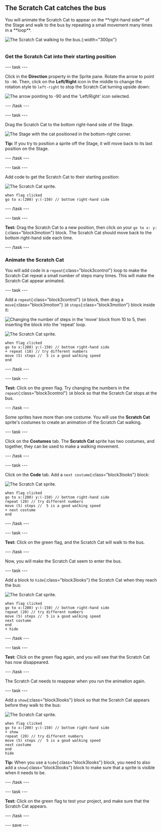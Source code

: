 ## The Scratch Cat catches the bus

<div style="display: flex; flex-wrap: wrap">
<div style="flex-basis: 200px; flex-grow: 1; margin-right: 15px;">
You will animate the Scratch Cat to appear on the **right-hand side** of the Stage and walk to the bus by repeating a small movement many times in a **loop**. 
</div>
<div>

![The Scratch Cat walking to the bus.](images/cat-catches-bus.png){:width="300px"}

</div>
</div>

### Get the Scratch Cat into their starting position

--- task ---

Click in the **Direction** property in the Sprite pane. Rotate the arrow to point to `-90`. Then, click on the **Left/Right** icon in the middle to change the rotation style to `left-right` to stop the Scratch Cat turning upside down:

![The arrow pointing to -90 and the 'Left/Right' icon selected.](images/sprite-pane-direction.png)

--- /task ---


--- task ---

Drag the Scratch Cat to the bottom right-hand side of the Stage.

![The Stage with the cat positioned in the bottom-right corner.](images/bottom-right-cat.png)

**Tip:** If you try to position a sprite off the Stage, it will move back to its last position on the Stage. 

--- /task ---

--- task ---

Add code to get the Scratch Cat to their starting position:

![The Scratch Cat sprite.](images/scratch-cat-sprite.png)

```blocks3
when flag clicked
go to x:(200) y:(-150) // bottom right-hand side
```

--- /task ---

--- task ---

**Test:** Drag the Scratch Cat to a new position, then click on your `go to x: y:`{:class="block3motion"} block. The Scratch Cat should move back to the bottom right-hand side each time.

--- /task ---

### Animate the Scratch Cat

You will add code in a `repeat`{:class="block3control"} loop to make the Scratch Cat repeat a small number of steps many times. This will make the Scratch Cat appear animated.

--- task ---

Add a `repeat`{:class="block3control"} `10` block, then drag a `move`{:class="block3motion"} `10` `steps`{:class="block3motion"} block inside it: 

![Changing the number of steps in the 'move' block from 10 to 5, then inserting the block into the 'repeat' loop.](images/block-into-loop.gif)

![The Scratch Cat sprite.](images/scratch-cat-sprite.png)

```blocks3
when flag clicked
go to x:(200) y:(-150) // bottom right-hand side
+ repeat (10) // try different numbers
move (5) steps //  5 is a good walking speed
end
```

--- /task ---

--- task ---

**Test:** Click on the green flag. Try changing the numbers in the `repeat`{:class="block3control"} `10` block so that the Scratch Cat stops at the bus.

--- /task ---

Some sprites have more than one costume. You will use the **Scratch Cat** sprite's costumes to create an animation of the Scratch Cat walking.   

--- task ---

Click on the **Costumes** tab. The **Scratch Cat** sprite has two costumes, and together, they can be used to make a walking movement. 

--- /task ---

--- task ---

Click on the **Code** tab. Add a `next costume`{:class="block3looks"} block:

![The Scratch Cat sprite.](images/scratch-cat-sprite.png)

```blocks3
when flag clicked
go to x:(200) y:(-150) // bottom right-hand side
repeat (20) // try different numbers
move (5) steps //  5 is a good walking speed
+ next costume 
end
```
--- /task ---

--- task ---

**Test:** Click on the green flag, and the Scratch Cat will walk to the bus. 

--- /task ---

Now, you will make the Scratch Cat seem to enter the bus. 

--- task ---

Add a block to `hide`{:class="block3looks"} the Scratch Cat when they reach the bus:

![The Scratch Cat sprite.](images/scratch-cat-sprite.png)

```blocks3
when flag clicked
go to x:(200) y:(-150) // bottom right-hand side
repeat (20) // try different numbers
move (5) steps //  5 is a good walking speed
next costume 
end
+ hide
```

--- /task ---

--- task ---

**Test:** Click on the green flag again, and you will see that the Scratch Cat has now disappeared.

--- /task ---

The Scratch Cat needs to reappear when you run the animation again.

--- task ---

Add a `show`{:class="block3looks"} block so that the Scratch Cat appears before they walk to the bus:

![The Scratch Cat sprite.](images/scratch-cat-sprite.png)

```blocks3
when flag clicked
go to x:(200) y:(-150) // bottom right-hand side
+ show
repeat (20) // try different numbers
move (5) steps //  5 is a good walking speed
next costume 
end
hide
```

**Tip:** When you use a `hide`{:class="block3looks"} block, you need to also add a `show`{:class="block3looks"} block to make sure that a sprite is visible when it needs to be.

--- /task ---

--- task ---

**Test:** Click on the green flag to test your project, and make sure that the Scratch Cat appears. 

--- /task ---

--- save ---

